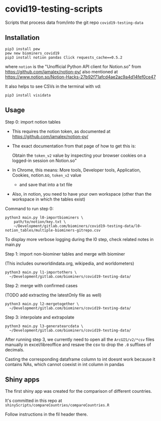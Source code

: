 # covid19-testing-scripts

Scripts that process data from/into the git repo `covid19-testing-data`



## Installation

```
pip3 install pew
pew new biominers_covid19
pip3 install notion pandas Click requests_cache==0.5.2
```

where `notion` is the "Unofficial Python API client for Notion.so" from https://github.com/jamalex/notion-py/
also mentioned at https://www.notion.so/Notion-Hacks-27b92f71afcd4ae2ac9a4d14fef0ce47


It also helps to see CSVs in the terminal with vd:

```
pip3 install visidata
```

## Usage

Step 0: import notion tables

- This requires the notion token, as documented at https://github.com/jamalex/notion-py/
- The exact documentation from that page of how to get this is:

    Obtain the `token_v2` value by inspecting your browser cookies on a logged-in session on Notion.so"

- In Chrome, this means: More tools, Developer tools, Application, Cookies, notion.so, `token_v2` value
  - and save that into a txt file
- Also, in notion, you need to have your own workspace (other than the workspace in which the tables exist)


Command to run step 0:

```
python3 main.py l0-importbiominers \
    path/to/notion/key.txt \
    ~/Development/gitlab.com/biominers/covid19-testing-data/l0-notion_tables/multiple-biominers-gitrepo.csv 
```

To display more verbose logging during the l0 step, check related notes in main.py


Step 1: import non-biominer tables and merge with biominer

(This includes ourworldindata.org, wikipedia, and worldometers)

```
python3 main.py l1-importothers \
  ~/Development/gitlab.com/biominers/covid19-testing-data/
```


Step 2: merge with confirmed cases

(TODO add extracting the latestOnly file as well)

```
python3 main.py l2-mergetogether \
  ~/Development/gitlab.com/biominers/covid19-testing-data/
```


Step 3: interpolate and extrapolate

```
python3 main.py l3-generatearcdata \
  ~/Development/gitlab.com/biominers/covid19-testing-data/
```


After running step 3, we currently need to open all the `ArcGIS/v2/*csv` files manually in excel/libreoffice and resave the csv to drop the `.0` suffixes of decimals.

Casting the corresponding dataframe column to int doesnt work because it contains NAs, which cannot coexist in int column in pandas


## Shiny apps

The first shiny app was created for the comparison of different countries.

It's committed in this repo at `shinyScripts/compareCountries/compareCountries.R`

Follow instructions in the fil header there.
